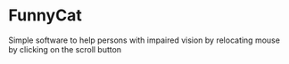# FunnyCat
Simple software to help persons with impaired vision by relocating mouse by clicking on the scroll button
